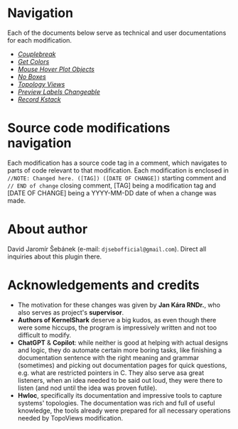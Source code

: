 # Navigation

Each of the documents below serve as technical and user documentations for each modification.

- *[Couplebreak](./couplebreak.md)*
- *[Get  Colors](./get-colors.md)*
- *[Mouse Hover Plot Objects](./mouse-hover-plot-objects.md)*
- *[No Boxes](./no-boxes.md)*
- *[Topology Views](./topology-views.md)*
- *[Preview Labels Changeable](./preview-labels-changeable.md)*
- *[Record Kstack](./record-kstack.md)*

# Source code modifications navigation

Each modification has a source code tag in a comment, which navigates to parts of code relevant to that modification.
Each modification is enclosed in `//NOTE: Changed here. ([TAG]) ([DATE OF CHANGE])` starting comment and `// END of change`
closing comment, \[TAG\] being a modification tag and \[DATE OF CHANGE\] being a YYYY-MM-DD date of when a change was made.

# About author

David Jaromír Šebánek (e-mail: `djsebofficial@gmail.com`). Direct all inquiries about this plugin there.

# Acknowledgements and credits
- The motivation for these changes was given by **Jan Kára RNDr.**, who also serves as project's **supervisor**.
- **Authors of KernelShark** deserve a big kudos, as even though there were some hiccups, the program is impressively
  written and not too difficult to modify.
- **ChatGPT** & **Copilot**: while neither is good at helping with actual designs and logic, they do automate certain more
  boring tasks, like finishing a documentation sentence with the right meaning and grammar (sometimes) and picking out
  documentation pages for quick questions, e.g. what are restricted pointers in C. They also serve asa great listeners,
  when an idea needed to be said out loud, they were there to listen (and nod until the idea was proven futile).
- **Hwloc**, specifically its documentation and impressive tools to capture systems' topologies. The documentation was
  rich and full of useful knowledge, the tools already were prepared for all necessary operations needed by TopoViews modification.